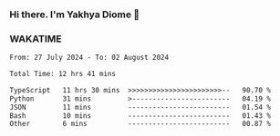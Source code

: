 ### Hi there. I'm Yakhya Diome 👋

### WAKATIME
<!--START_SECTION:waka-->

```txt
From: 27 July 2024 - To: 02 August 2024

Total Time: 12 hrs 41 mins

TypeScript   11 hrs 30 mins  >>>>>>>>>>>>>>>>>>>>>>>--   90.70 %
Python       31 mins         >------------------------   04.19 %
JSON         11 mins         -------------------------   01.54 %
Bash         10 mins         -------------------------   01.43 %
Other        6 mins          -------------------------   00.87 %
```

<!--END_SECTION:waka-->

